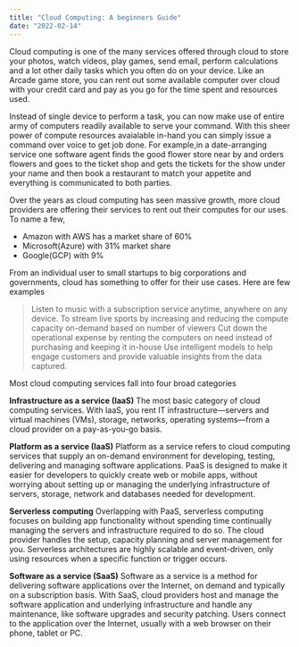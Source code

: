 ```yaml
---
title: "Cloud Computing: A beginners Guide"
date: "2022-02-14"
---
```


Cloud computing is one of the many services offered through cloud to store your photos, watch videos, play games, send email, perform calculations and a lot other daily tasks which you often do on your device. Like an Arcade game store, you can rent out some available computer over cloud with your credit card
and pay as you go for the time spent and resources used.

Instead of single device to perform a task, you can now make use of entire army of computers readily available to serve your command.
With this sheer power of compute resources avaialable in-hand you can simply issue a command over voice to get job done.
For example,in a date-arranging service one software agent finds the good flower store near by and orders flowers
and goes to the ticket shop and gets the tickets for the show under your name
and then book a restaurant to match your appetite and everything is communicated to both parties.

Over the years as cloud computing has seen massive growth, more cloud providers are offering their services to rent out their computes for our uses.
To name a few,

- Amazon with AWS has a market share of 60%
- Microsoft(Azure) with 31% market share
- Google(GCP) with 9%

From an individual user to small startups to big corporations and governments, cloud has something to offer for their use cases. Here are few examples

> Listen to music with a subscription service anytime, anywhere on any device.
> To stream live sports by increasing and reducing the compute capacity on-demand based on number of viewers
> Cut down the operational expense by renting the computers on need instead of purchasing and keeping it in-house
> Use intelligent models to help engage customers and provide valuable insights from the data captured.

Most cloud computing services fall into four broad categories

**Infrastructure as a service (IaaS)**
The most basic category of cloud computing services. With IaaS, you rent IT infrastructure—servers and virtual machines (VMs), storage, networks, operating systems—from a cloud provider on a pay-as-you-go basis.

**Platform as a service (IaaS)**
Platform as a service refers to cloud computing services that supply an on-demand environment for developing, testing, delivering and managing software applications. PaaS is designed to make it easier for developers to quickly create web or mobile apps, without worrying about setting up or managing the underlying infrastructure of servers, storage, network and databases needed for development.

**Serverless computing**
Overlapping with PaaS, serverless computing focuses on building app functionality without spending time continually managing the servers and infrastructure required to do so. The cloud provider handles the setup, capacity planning and server management for you. Serverless architectures are highly scalable and event-driven, only using resources when a specific function or trigger occurs.

**Software as a service (SaaS)**
Software as a service is a method for delivering software applications over the Internet, on demand and typically on a subscription basis. With SaaS, cloud providers host and manage the software application and underlying infrastructure and handle any maintenance, like software upgrades and security patching. Users connect to the application over the Internet, usually with a web browser on their phone, tablet or PC.
